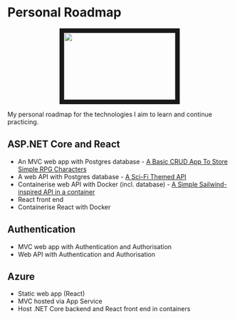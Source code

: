 # Personal Roadmap

<p align="center">
<img src="https://t4.ftcdn.net/jpg/04/34/50/45/360_F_434504568_fsXJyj5tiFDutTjZYD4vaWrjCUKaAMRg.jpg" width="250" height="150" border="10"/>
</p>

My personal roadmap for the technologies I aim to learn and continue practicing.

## ASP.NET Core and React
- An MVC web app with Postgres database - [A Basic CRUD App To Store Simple RPG Characters](https://github.com/ForeverThinking/character-card-collection)
- A web API with Postgres database - [A Sci-Fi Themed API](https://github.com/ForeverThinking/sea-base-api)
- Containerise web API with Docker (incl. database) - [A Simple Sailwind-inspired API in a container](https://github.com/ForeverThinking/sailwind-api)
- React front end
- Containerise React with Docker

## Authentication
- MVC web app with Authentication and Authorisation
- Web API with Authentication and Authorisation

## Azure
- Static web app (React)
- MVC hosted via App Service
- Host .NET Core backend and React front end in containers

